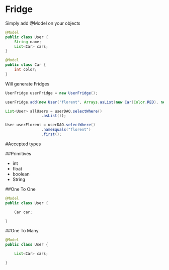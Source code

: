 # Fridge

Simply add @Model on your objects

```java
@Model
public class User {
    String name;
    List<Car> cars;
}
```

```java
@Model
public class Car {
    int color;
}
```

Will generate Fridges
```java
UserFridge userFridge = new UserFridge();

userFridge.add(new User("florent", Arrays.asList(new Car(Color.RED), new Car(Color.BLUE))));

List<User> allUsers = userDAO.selectWhere()
                .asList());

User userFlorent = userDAO.selectWhere()
                .nameEquals("florent")
                .first();
```

#Accepted types

##Primitives
- int
- float
- boolean
- String

##One To One

```java
@Model
public class User {

    Car car;

}

```

##One To Many

```java
@Model
public class User {

    List<Car> cars;

}

```


